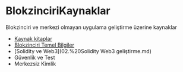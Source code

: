 # BlokzinciriKaynaklar
Blokzinciri  ve merkezi olmayan uygulama geliştirme üzerine kaynaklar

- [Kaynak kitaplar](00.%20KaynakKitaplar.md)
- [Blokzinciri Temel Bilgiler](01.%20BlokzinciriTemel.md)
- [Solidity ve Web3](02.%20Solidity Web3 geliştirme.md)
- Güvenlik ve Test
- Merkezsiz Kimlik
